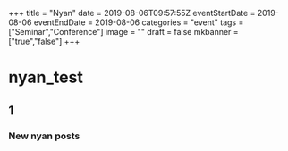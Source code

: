 +++
title =  "Nyan"
date = 2019-08-06T09:57:55Z
eventStartDate = 2019-08-06
eventEndDate = 2019-08-06
categories = "event"
tags = ["Seminar","Conference"]
image = ""
draft = false
mkbanner = ["true","false"]
+++

# nyan_test

## 1

### New nyan posts


